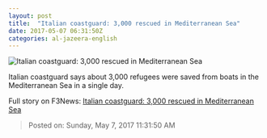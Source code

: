 ```yaml
---
layout: post
title:  "Italian coastguard: 3,000 rescued in Mediterranean Sea"
date: 2017-05-07 06:31:50Z
categories: al-jazeera-english
---
```


![Italian coastguard: 3,000 rescued in Mediterranean Sea](http://www.aljazeera.com/mritems/Images/2017/4/17/91a97732d0004f44b7ab07b5e755f74c_18.jpg)

Italian coastguard says about 3,000 refugees were saved from boats in the Mediterranean Sea in a single day.


Full story on F3News: [Italian coastguard: 3,000 rescued in Mediterranean Sea](http://www.f3nws.com/n/TuFWfC)

> Posted on: Sunday, May 7, 2017 11:31:50 AM

